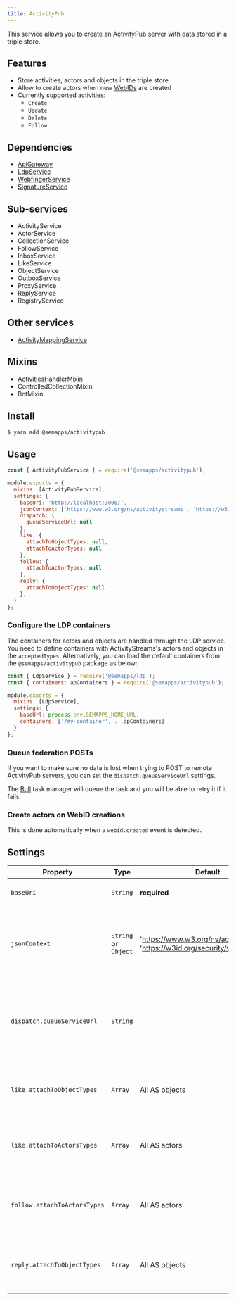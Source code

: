 ```yaml
---
title: ActivityPub
---
```


This service allows you to create an ActivityPub server with data stored in a triple store.

## Features

- Store activities, actors and objects in the triple store
- Allow to create actors when new [WebIDs](../webid.md) are created
- Currently supported activities:
  - `Create`
  - `Update`
  - `Delete`
  - `Follow`

## Dependencies

- [ApiGateway](https://moleculer.services/docs/0.14/moleculer-web.html)
- [LdpService](../ldp/index.md)
- [WebfingerService](../webfinger.md)
- [SignatureService](../signature.md)

## Sub-services

- ActivityService
- ActorService
- CollectionService
- FollowService
- InboxService
- LikeService
- ObjectService
- OutboxService
- ProxyService
- ReplyService
- RegistryService

## Other services
- [ActivityMappingService](activity-mapping.md)

## Mixins
- [ActivitiesHandlerMixin](activities-handler.md)
- ControlledCollectionMixin
- BotMixin

## Install

```bash
$ yarn add @semapps/activitypub
```

## Usage

```js
const { ActivityPubService } = require('@semapps/activitypub');

module.exports = {
  mixins: [ActivityPubService],
  settings: {
    baseUri: 'http://localhost:3000/',
    jsonContext: ['https://www.w3.org/ns/activitystreams', 'https://w3id.org/security/v1'],
    dispatch: {
      queueServiceUrl: null
    },
    like: {
      attachToObjectTypes: null,
      attachToActorTypes: null
    },
    follow: {
      attachToActorTypes: null
    },
    reply: {
      attachToObjectTypes: null
    },
  }
};
```

### Configure the LDP containers

The containers for actors and objects are handled through the LDP service. You need to define containers with ActivityStreams's actors and objects in the `acceptedTypes`. Alternatively, you can load the default containers from the `@semapps/activitypub` package as below:

```js
const { LdpService } = require('@semapps/ldp');
const { containers: apContainers } = require('@semapps/activitypub');

module.exports = {
  mixins: [LdpService],
  settings: {
    baseUrl: process.env.SEMAPPS_HOME_URL,
    containers: ['/my-container', ...apContainers]
  }
};
```


### Queue federation POSTs

If you want to make sure no data is lost when trying to POST to remote ActivityPub servers, you can set the `dispatch.queueServiceUrl` settings. 

The [Bull](https://github.com/OptimalBits/bull) task manager will queue the task and you will be able to retry it if it fails.


### Create actors on WebID creations

This is done automatically when a `webid.created` event is detected.


## Settings

| Property                     | Type                | Default         | Description                                                                                                                            |
|------------------------------|---------------------|-----------------|----------------------------------------------------------------------------------------------------------------------------------------|
| `baseUri`                    | `String`            | **required**    | Base URI of your web server                                                                                                            |
| `jsonContext`                | `String` or `Object` | 'https://www.w3.org/ns/activitystreams', 'https://w3id.org/security/v1'                | The ActivityStreams ontology is the base ontology, but you can add more contexts here if you wish.                                     |
| `dispatch.queueServiceUrl`   | `String`            |                 | Redis connection string. If set, the [Bull](https://github.com/OptimalBits/bull) task manager will be used to handle federation POSTs. |
| `like.attachToObjectTypes`   | `Array`             | All AS objects  | The ActivityStreams objects which will be attached a `likes` collection                                                                |
| `like.attachToActorsTypes`   | `Array`             | All AS actors   | The ActivityStreams actors which will be attached a `liked` collection                                                                 |
| `follow.attachToActorsTypes` | `Array`             | All AS actors   | The ActivityStreams actors which will be attached a `followers` and `following` collections                                            |
| `reply.attachToObjectTypes`  | `Array`             | All AS objects  | The ActivityStreams objects which will be attached a `replies` collection                                                              |
